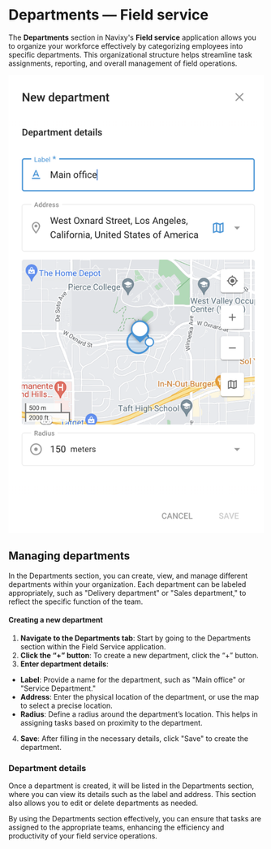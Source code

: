 # Departments — Field service

The **Departments** section in Navixy's **Field service** application allows you to organize your workforce effectively by categorizing employees into specific departments. This organizational structure helps streamline task assignments, reporting, and overall management of field operations.

![image-20240816-172857.png](attachments/image-20240816-172857.png)

## Managing departments

In the Departments section, you can create, view, and manage different departments within your organization. Each department can be labeled appropriately, such as "Delivery department" or "Sales department," to reflect the specific function of the team.

#### Creating a new department

1. **Navigate to the Departments tab**: Start by going to the Departments section within the Field Service application.
2. **Click the “+” button**: To create a new department, click the “+” button.
3. **Enter department details**:

* **Label**: Provide a name for the department, such as "Main office" or "Service Department."
* **Address**: Enter the physical location of the department, or use the map to select a precise location.
* **Radius**: Define a radius around the department’s location. This helps in assigning tasks based on proximity to the department.

4. **Save**: After filling in the necessary details, click "Save" to create the department.

### Department details

Once a department is created, it will be listed in the Departments section, where you can view its details such as the label and address. This section also allows you to edit or delete departments as needed.

By using the Departments section effectively, you can ensure that tasks are assigned to the appropriate teams, enhancing the efficiency and productivity of your field service operations.
